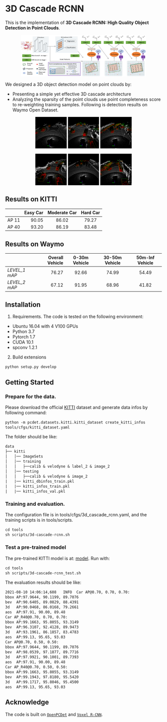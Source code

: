 # 3D Cascade RCNN

This is the implementation of **3D Cascade RCNN: High Quality Object Detection in Point Clouds**.
<p align="center">
  <img src="figures/framework.png" width="80%" height="80%">
</p>

We designed a 3D object detection model on point clouds by:
* Presenting a simple yet effective 3D cascade architecture
* Analyzing the sparsity of the point clouds use point completeness score to re-weighting training samples.
Following is detection results on Waymo Open Dataset.
<p align="center">
  <img src="figures/waymo_scene_1.gif" width="20%" height="20%">
  <img src="figures/waymo_scene_2.gif" width="20%" height="20%">
  <img src="figures/waymo_scene_3.gif" width="20%" height="20%">
</p>
<p align="center">
  <img src="figures/waymo_scene_4.gif" width="20%" height="20%">
  <img src="figures/waymo_scene_5.gif" width="20%" height="20%">
  <img src="figures/waymo_scene_6.gif" width="20%" height="20%">
</p>

## Results on KITTI

|       | Easy Car | Moderate Car | Hard Car |
| ----- | -------: | :----------: | :------: |
| AP 11 |    90.05 |    86.02     |  79.27   |
| AP 40 |    93.20 |    86.19     |  83.48   |


## Results on Waymo

|               | Overall Vehicle | 0-30m Vehicle | 30-50m Vehicle | 50m-Inf Vehicle |
| ------------- | --------------: | :-----------: | :------------: | :-------------: |
| *LEVEL_1 mAP* |           76.27 |     92.66     |     74.99      |      54.49      |
| *LEVEL_2 mAP* |           67.12 |     91.95     |     68.96      |      41.82      |

## Installation
1.  Requirements. 
The code is tested on the following environment:
* Ubuntu 16.04 with 4 V100 GPUs
* Python 3.7
* Pytorch 1.7
* CUDA 10.1
* spconv 1.2.1

2. Build extensions
```
python setup.py develop
```

## Getting Started

### Prepare for the data.

Please download the official [KITTI](http://www.cvlibs.net/datasets/kitti/eval_object.php?obj_benchmark=3d) dataset and generate data infos by following command:
```
python -m pcdet.datasets.kitti.kitti_dataset create_kitti_infos tools/cfgs/kitti_dataset.yaml
```
The folder should be like:
```
data
├── kitti
│   │── ImageSets
│   │── training
│   │   ├──calib & velodyne & label_2 & image_2
│   │── testing
│   │   ├──calib & velodyne & image_2
|   |── kitti_dbinfos_train.pkl
|   |── kitti_infos_train.pkl
|   |── kitti_infos_val.pkl
```

### Training and evaluation.
    
The configuration file is in tools/cfgs/3d_cascade_rcnn.yaml, and the training scripts is in tools/scripts.
```
cd tools
sh scripts/3d-cascade-rcnn.sh
```

### Test a pre-trained model

The pre-trained KITTI model is at: [model](https://drive.google.com/file/d/1IEDjt02hUSKJy49yCofqjyA2aDcPsX8v/view?usp=sharing). Run with: 
```
cd tools
sh scripts/3d-cascade-rcnn_test.sh
```
The evaluation results should be like: 
```
2021-08-10 14:06:14,608   INFO  Car AP@0.70, 0.70, 0.70:
bbox AP:97.9644, 90.1199, 89.7076
bev  AP:90.6405, 89.0829, 88.4391
3d   AP:90.0468, 86.0168, 79.2661
aos  AP:97.91, 90.00, 89.48
Car AP_R40@0.70, 0.70, 0.70:
bbox AP:99.1663, 95.8055, 93.3149
bev  AP:96.3107, 92.4128, 89.9473
3d   AP:93.1961, 86.1857, 83.4783
aos  AP:99.13, 95.65, 93.03
Car AP@0.70, 0.50, 0.50:
bbox AP:97.9644, 90.1199, 89.7076
bev  AP:98.0539, 97.1877, 89.7716
3d   AP:97.9921, 90.1001, 89.7393
aos  AP:97.91, 90.00, 89.48
Car AP_R40@0.70, 0.50, 0.50:
bbox AP:99.1663, 95.8055, 93.3149
bev  AP:99.1943, 97.8180, 95.5420
3d   AP:99.1717, 95.8046, 95.4500
aos  AP:99.13, 95.65, 93.03
```

## Acknowledge
The code is built on [`OpenPCDet`](https://github.com/open-mmlab/OpenPCDet) and [`Voxel R-CNN`](https://github.com/djiajunustc/Voxel-R-CNN).